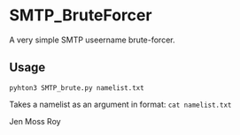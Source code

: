 # SMTP_BruteForcer

A very simple SMTP useername brute-forcer. 

## Usage

`pyhton3 SMTP_brute.py namelist.txt`

Takes a namelist as an argument in format:
`cat namelist.txt`

Jen
Moss
Roy


